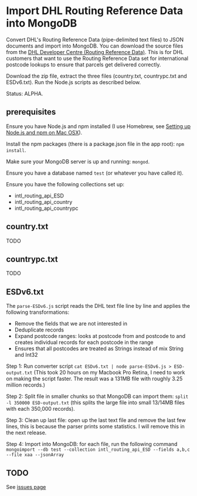 # Import DHL Routing Reference Data into MongoDB

Convert DHL's Routing Reference Data (pipe-delimited text files) to JSON documents and import into MongoDB. You can download the source files from the [DHL Developer Centre (Routing Reference Data)](http://www.dhl.co.uk/content/gb/en/express/resource_centre/integrated_shipping_solutions/developer_download_centre1.html). This is for DHL customers that want to use the Routing Reference Data set for international postcode lookups to ensure that parcels get delivered correctly.

Download the zip file, extract the three files (country.txt, countrypc.txt and ESDv6.txt). Run the Node.js scripts as described below.

Status: ALPHA.

## prerequisites

Ensure you have Node.js and npm installed (I use Homebrew, see [Setting up Node.js and npm on Mac OSX](http://shapeshed.com/setting-up-nodejs-and-npm-on-mac-osx/)).

Install the npm packages (there is a package.json file in the app root): `npm install`.

Make sure your MongoDB server is up and running: `mongod`.

Ensure you have a database named `test` (or whatever you have called it).

Ensure you have the following collections set up:
- intl_routing_api_ESD
- intl_routing_api_country
- intl_routing_api_countrypc

## country.txt

TODO

## countrypc.txt

TODO

## ESDv6.txt

The `parse-ESDv6.js` script reads the DHL text file line by line and applies the following transformations:
- Remove the fields that we are not interested in
- Deduplicate records
- Expand postcode ranges: looks at postcode from and postcode to and creates individual records for each postcode in the range
- Ensures that all postcodes are treated as Strings instead of mix String and Int32

Step 1: Run converter script `cat ESDv6.txt | node parse-ESDv6.js > ESD-output.txt` (This took 20 hours on my Macbook Pro Retina, I need to work on making the script faster. The result was a 131MB file with roughly 3.25 million records.)

Step 2: Split file in smaller chunks so that MongoDB can import them: `split -l 350000 ESD-output.txt` (this splits the large file into small 13/14MB files with each 350,000 records).

Step 3: Clean up last file: open up the last text file and remove the last few lines, this is because the parser prints some statistics. I will remove this in the next release.

Step 4: Import into MongoDB: for each file, run the following command `mongoimport --db test --collection intl_routing_api_ESD --fields a,b,c --file xaa --jsonArray`

## TODO

See [issues page](https://github.com/leeprovoost/dhl-routing-reference-data-to-json/issues)


